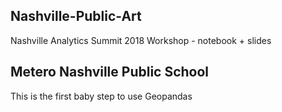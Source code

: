 ## Nashville-Public-Art
Nashville Analytics Summit 2018 Workshop - notebook + slides

## Metero Nashville Public School
This is the first baby step to use Geopandas
